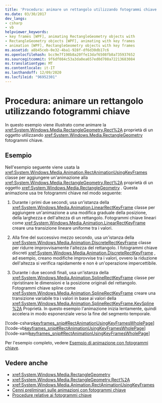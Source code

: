 ```yaml
---
title: 'Procedura: animare un rettangolo utilizzando fotogrammi chiave'
ms.date: 03/30/2017
dev_langs:
- csharp
- vb
helpviewer_keywords:
- key frames [WPF], animating RectangleGeometry objects with
- RectangleGeometry objects [WPF], animating with key frames
- animation [WPF], RectangleGeometry objects with key frames
ms.assetid: a8b45ceb-0e32-4ba1-928f-df6d30db17c6
ms.openlocfilehash: bcc9e7f198b8a20ffe13daf6508fb8a735937652
ms.sourcegitcommit: 9f6df084c53a3da0ea657ed0d708a72213683084
ms.translationtype: MT
ms.contentlocale: it-IT
ms.lasthandoff: 12/09/2020
ms.locfileid: "96952301"
---
```

# <a name="how-to-animate-a-rectangle-geometry-by-using-key-frames"></a>Procedura: animare un rettangolo utilizzando fotogrammi chiave
In questo esempio viene illustrato come animare la <xref:System.Windows.Media.RectangleGeometry.Rect%2A> proprietà di un oggetto utilizzando <xref:System.Windows.Media.RectangleGeometry> fotogrammi chiave.  
  
## <a name="example"></a>Esempio  
 Nell'esempio seguente viene usata la <xref:System.Windows.Media.Animation.RectAnimationUsingKeyFrames> classe per aggiungere un'animazione alla <xref:System.Windows.Media.RectangleGeometry.Rect%2A> proprietà di un oggetto <xref:System.Windows.Media.RectangleGeometry> . Questa animazione usa tre fotogrammi chiave nel modo seguente:  
  
1. Durante i primi due secondi, usa un'istanza della <xref:System.Windows.Media.Animation.LinearRectKeyFrame> classe per aggiungere un'animazione a una modifica graduale della posizione, della larghezza e dell'altezza di un rettangolo. Fotogrammi chiave lineari come <xref:System.Windows.Media.Animation.LinearRectKeyFrame> creare una transizione lineare uniforme tra i valori.  
  
2. Alla fine del successivo mezzo secondo, usa un'istanza della <xref:System.Windows.Media.Animation.DiscreteRectKeyFrame> classe per ridurre improvvisamente l'altezza del rettangolo. I fotogrammi chiave discreti <xref:System.Windows.Media.Animation.DiscreteRectKeyFrame> , ad esempio, creano modifiche improvvise tra i valori, ovvero la riduzione dell'altezza si verifica rapidamente e non è un'operazione impercettibile.  
  
3. Durante i due secondi finali, usa un'istanza della <xref:System.Windows.Media.Animation.SplineRectKeyFrame> classe per ripristinare le dimensioni e la posizione originali del rettangolo. Fotogrammi chiave spline come <xref:System.Windows.Media.Animation.SplineRectKeyFrame> creare una transizione variabile tra i valori in base ai valori della <xref:System.Windows.Media.Animation.SplineRectKeyFrame.KeySpline%2A> Proprietà. In questo esempio l'animazione inizia lentamente, quindi accelera in modo esponenziale verso la fine del segmento temporale.  
  
 [!code-csharp[keyframes_snip#RectAnimationUsingKeyFramesWholePage](~/samples/snippets/csharp/VS_Snippets_Wpf/keyframes_snip/CSharp/RectAnimationUsingKeyFramesExample.cs#rectanimationusingkeyframeswholepage)]
 [!code-vb[keyframes_snip#RectAnimationUsingKeyFramesWholePage](~/samples/snippets/visualbasic/VS_Snippets_Wpf/keyframes_snip/visualbasic/rectanimationusingkeyframesexample.vb#rectanimationusingkeyframeswholepage)]
 [!code-xaml[keyframes_snip#RectAnimationUsingKeyFramesWholePage](~/samples/snippets/xaml/VS_Snippets_Wpf/keyframes_snip/XAML/RectAnimationUsingKeyFramesExample.xaml#rectanimationusingkeyframeswholepage)]  
  
 Per l'esempio completo, vedere [Esempio di animazione con fotogrammi chiave](https://github.com/microsoft/WPF-Samples/tree/master/Animation/KeyFrameAnimation).  
  
## <a name="see-also"></a>Vedere anche

- <xref:System.Windows.Media.RectangleGeometry>
- <xref:System.Windows.Media.RectangleGeometry.Rect%2A>
- <xref:System.Windows.Media.Animation.RectAnimationUsingKeyFrames>
- [Cenni preliminari sulle animazioni con fotogrammi chiave](key-frame-animations-overview.md)
- [Procedure relative ai fotogrammi chiave](key-frame-animation-how-to-topics.md)
